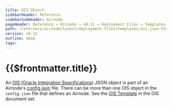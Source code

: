 ```yaml
---
title: OIS Object
sidebarHeader: Reference
sidebarSubHeader: Airnode
pageHeader: Reference → Airnode → v0.11 → Deployment Files → Templates
path: /reference/airnode/latest/deployment-files/templates/ois-json.html
version: v0.11
outline: deep
tags:
---
```


<VersionWarning/>

<PageHeader/>

<SearchHighlight/>

# {{$frontmatter.title}}

An [OIS (Oracle Integration Specifications)](/reference/ois/latest/) JSON object
is part of an Airnode's [config.json](../config-json.md) file. There can be more
than one OIS object in the `config.json` file that defines an Airnode. See the
[OIS Template](/reference/ois/latest/template.md) in the OIS document set.
